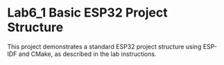 # Lab6_1 Basic ESP32 Project Structure

This project demonstrates a standard ESP32 project structure using ESP-IDF and CMake, as described in the lab instructions.
